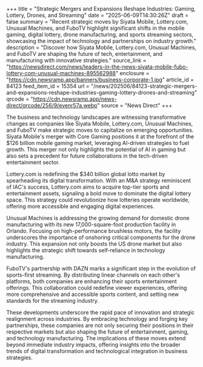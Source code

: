 +++
title = "Strategic Mergers and Expansions Reshape Industries: Gaming, Lottery, Drones, and Streaming"
date = "2025-06-09T14:30:26Z"
draft = false
summary = "Recent strategic moves by Siyata Mobile, Lottery.com, Unusual Machines, and FuboTV highlight significant shifts in the mobile gaming, digital lottery, drone manufacturing, and sports streaming sectors, showcasing the impact of technology and partnerships on industry growth."
description = "Discover how Siyata Mobile, Lottery.com, Unusual Machines, and FuboTV are shaping the future of tech, entertainment, and manufacturing with innovative strategies."
source_link = "https://newsdirect.com/news/leaders-in-the-news-siyata-mobile-fubo-lottery-com-unusual-machines-895562988"
enclosure = "https://cdn.newsramp.app/banners/business-corporate-1.jpg"
article_id = 84123
feed_item_id = 15354
url = "/news/202506/84123-strategic-mergers-and-expansions-reshape-industries-gaming-lottery-drones-and-streaming"
qrcode = "https://cdn.newsramp.app/news-direct/qrcode/256/9/evenr57a.webp"
source = "News Direct"
+++

<p>The business and technology landscapes are witnessing transformative changes as companies like Siyata Mobile, Lottery.com, Unusual Machines, and FuboTV make strategic moves to capitalize on emerging opportunities. Siyata Mobile's merger with Core Gaming positions it at the forefront of the $126 billion mobile gaming market, leveraging AI-driven strategies to fuel growth. This merger not only highlights the potential of AI in gaming but also sets a precedent for future collaborations in the tech-driven entertainment sector.</p><p>Lottery.com is redefining the $340 billion global lotto market by spearheading its digital transformation. With an M&A strategy reminiscent of IAC's success, Lottery.com aims to acquire top-tier sports and entertainment assets, signaling a bold move to dominate the digital lottery space. This strategy could revolutionize how lotteries operate worldwide, offering more accessible and engaging digital experiences.</p><p>Unusual Machines is addressing the growing demand for domestic drone manufacturing with its new 17,000-square-foot production facility in Orlando. Focusing on high-performance brushless motors, the facility underscores the importance of onshoring critical components for the drone industry. This expansion not only boosts the US drone market but also highlights the strategic shift towards self-reliance in technology manufacturing.</p><p>FuboTV's partnership with DAZN marks a significant step in the evolution of sports-first streaming. By distributing linear channels on each other's platforms, both companies are enhancing their sports entertainment offerings. This collaboration could redefine viewer experiences, offering more comprehensive and accessible sports content, and setting new standards for the streaming industry.</p><p>These developments underscore the rapid pace of innovation and strategic realignment across industries. By embracing technology and forging key partnerships, these companies are not only securing their positions in their respective markets but also shaping the future of entertainment, gaming, and technology manufacturing. The implications of these moves extend beyond immediate industry impacts, offering insights into the broader trends of digital transformation and technological integration in business strategies.</p>